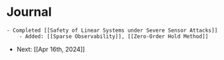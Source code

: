 # Journal
	- Completed [[Safety of Linear Systems under Severe Sensor Attacks]]
		- Added: [[Sparse Observability]], [[Zero-Order Hold Method]]
- Next: [[Apr 16th, 2024]]
